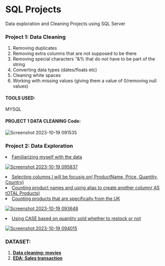 # SQL Projects
Data exploration and Cleaning Projects using SQL Server

<h3>Project 1: Data Cleaning</h3>
<ol>
<li>Removing duplicates</li>
<li>Removing extra columns that are not supposed to be there</li>
<li>Removing special characters "&% that do not have to be part of the string</li>
<li>Converting data types (dates/floats etc)</li>
<li>Cleaning white spaces</li>
<li>Working with missing values (giving them a value of 0/removing null values)</li>
</ol>


<h4>TOOLS USED:</h4>
MYSQL

<H4>PROJECT 1 DATA CLEANING Code:</H4>

![Screenshot 2023-10-19 091535](https://github.com/DataFairy-FeliciaM/PortfolioProject/assets/119903285/ca5f93fe-5fba-40dd-85da-71f9b380374f)

<H3>Project 2: Data Exploration</H3>
<u>
  <li>Familiarizing myself with the data</li>
  
  

  ![Screenshot 2023-10-19 095837](https://github.com/DataFairy-FeliciaM/PortfolioProject/assets/119903285/fc794217-8ab6-49e2-9fb5-fa964112e816)

  
  <li>Selecting columns I will be focusig on( ProductName, Price, Quantity, Country)</li>
  <li>Counting product names and using alias to create another column( AS tOTAL Products)</li>
  <li>Counting products that are specifically from the UK</li>
  
  

  ![Screenshot 2023-10-19 093648](https://github.com/DataFairy-FeliciaM/PortfolioProject/assets/119903285/74c64f92-bf78-43aa-ab0f-2c4e8cc3f513)

  <li>Using CASE based on quantity sold whether to restock or not</li>

  ![Screenshot 2023-10-19 094015](https://github.com/DataFairy-FeliciaM/PortfolioProject/assets/119903285/1cf87bd1-fd32-4bf9-a63f-958a699c9217)
  
</u>

<h3>DATASET:</h3>
<ol>
<li><a href="https://www.kaggle.com/datasets/rounakbanik/the-movies-dataset"><b>Data cleaning: movies</b></a></li>
<li><a href="https://www.kaggle.com/datasets/dinosilooy/sales-transaction-of-an-online-retailer"><b>EDA: Sales transaction</b></a></li>
</ol>
